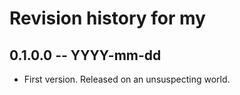 # Revision history for my

## 0.1.0.0  -- YYYY-mm-dd

* First version. Released on an unsuspecting world.
